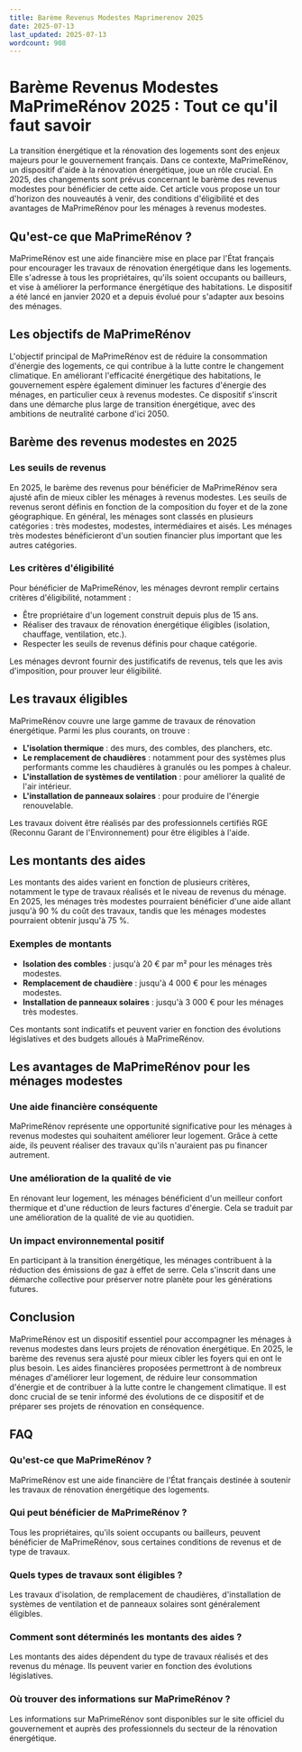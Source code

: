 ```yaml
---
title: Barème Revenus Modestes Maprimerenov 2025
date: 2025-07-13
last_updated: 2025-07-13
wordcount: 908
---
```


# Barème Revenus Modestes MaPrimeRénov 2025 : Tout ce qu'il faut savoir

La transition énergétique et la rénovation des logements sont des enjeux majeurs pour le gouvernement français. Dans ce contexte, MaPrimeRénov, un dispositif d'aide à la rénovation énergétique, joue un rôle crucial. En 2025, des changements sont prévus concernant le barème des revenus modestes pour bénéficier de cette aide. Cet article vous propose un tour d'horizon des nouveautés à venir, des conditions d'éligibilité et des avantages de MaPrimeRénov pour les ménages à revenus modestes.

## Qu'est-ce que MaPrimeRénov ?

MaPrimeRénov est une aide financière mise en place par l'État français pour encourager les travaux de rénovation énergétique dans les logements. Elle s'adresse à tous les propriétaires, qu'ils soient occupants ou bailleurs, et vise à améliorer la performance énergétique des habitations. Le dispositif a été lancé en janvier 2020 et a depuis évolué pour s'adapter aux besoins des ménages.

## Les objectifs de MaPrimeRénov

L'objectif principal de MaPrimeRénov est de réduire la consommation d'énergie des logements, ce qui contribue à la lutte contre le changement climatique. En améliorant l'efficacité énergétique des habitations, le gouvernement espère également diminuer les factures d'énergie des ménages, en particulier ceux à revenus modestes. Ce dispositif s'inscrit dans une démarche plus large de transition énergétique, avec des ambitions de neutralité carbone d'ici 2050.

## Barème des revenus modestes en 2025

### Les seuils de revenus

En 2025, le barème des revenus pour bénéficier de MaPrimeRénov sera ajusté afin de mieux cibler les ménages à revenus modestes. Les seuils de revenus seront définis en fonction de la composition du foyer et de la zone géographique. En général, les ménages sont classés en plusieurs catégories : très modestes, modestes, intermédiaires et aisés. Les ménages très modestes bénéficieront d'un soutien financier plus important que les autres catégories.

### Les critères d'éligibilité

Pour bénéficier de MaPrimeRénov, les ménages devront remplir certains critères d'éligibilité, notamment :

- Être propriétaire d'un logement construit depuis plus de 15 ans.
- Réaliser des travaux de rénovation énergétique éligibles (isolation, chauffage, ventilation, etc.).
- Respecter les seuils de revenus définis pour chaque catégorie.

Les ménages devront fournir des justificatifs de revenus, tels que les avis d'imposition, pour prouver leur éligibilité.

## Les travaux éligibles

MaPrimeRénov couvre une large gamme de travaux de rénovation énergétique. Parmi les plus courants, on trouve :

- **L'isolation thermique** : des murs, des combles, des planchers, etc.
- **Le remplacement de chaudières** : notamment pour des systèmes plus performants comme les chaudières à granulés ou les pompes à chaleur.
- **L'installation de systèmes de ventilation** : pour améliorer la qualité de l'air intérieur.
- **L'installation de panneaux solaires** : pour produire de l'énergie renouvelable.

Les travaux doivent être réalisés par des professionnels certifiés RGE (Reconnu Garant de l'Environnement) pour être éligibles à l'aide.

## Les montants des aides

Les montants des aides varient en fonction de plusieurs critères, notamment le type de travaux réalisés et le niveau de revenus du ménage. En 2025, les ménages très modestes pourraient bénéficier d'une aide allant jusqu'à 90 % du coût des travaux, tandis que les ménages modestes pourraient obtenir jusqu'à 75 %.

### Exemples de montants

- **Isolation des combles** : jusqu'à 20 € par m² pour les ménages très modestes.
- **Remplacement de chaudière** : jusqu'à 4 000 € pour les ménages modestes.
- **Installation de panneaux solaires** : jusqu'à 3 000 € pour les ménages très modestes.

Ces montants sont indicatifs et peuvent varier en fonction des évolutions législatives et des budgets alloués à MaPrimeRénov.

## Les avantages de MaPrimeRénov pour les ménages modestes

### Une aide financière conséquente

MaPrimeRénov représente une opportunité significative pour les ménages à revenus modestes qui souhaitent améliorer leur logement. Grâce à cette aide, ils peuvent réaliser des travaux qu'ils n'auraient pas pu financer autrement.

### Une amélioration de la qualité de vie

En rénovant leur logement, les ménages bénéficient d'un meilleur confort thermique et d'une réduction de leurs factures d'énergie. Cela se traduit par une amélioration de la qualité de vie au quotidien.

### Un impact environnemental positif

En participant à la transition énergétique, les ménages contribuent à la réduction des émissions de gaz à effet de serre. Cela s'inscrit dans une démarche collective pour préserver notre planète pour les générations futures.

## Conclusion

MaPrimeRénov est un dispositif essentiel pour accompagner les ménages à revenus modestes dans leurs projets de rénovation énergétique. En 2025, le barème des revenus sera ajusté pour mieux cibler les foyers qui en ont le plus besoin. Les aides financières proposées permettront à de nombreux ménages d'améliorer leur logement, de réduire leur consommation d'énergie et de contribuer à la lutte contre le changement climatique. Il est donc crucial de se tenir informé des évolutions de ce dispositif et de préparer ses projets de rénovation en conséquence.

## FAQ

### Qu'est-ce que MaPrimeRénov ?

MaPrimeRénov est une aide financière de l'État français destinée à soutenir les travaux de rénovation énergétique des logements.

### Qui peut bénéficier de MaPrimeRénov ?

Tous les propriétaires, qu'ils soient occupants ou bailleurs, peuvent bénéficier de MaPrimeRénov, sous certaines conditions de revenus et de type de travaux.

### Quels types de travaux sont éligibles ?

Les travaux d'isolation, de remplacement de chaudières, d'installation de systèmes de ventilation et de panneaux solaires sont généralement éligibles.

### Comment sont déterminés les montants des aides ?

Les montants des aides dépendent du type de travaux réalisés et des revenus du ménage. Ils peuvent varier en fonction des évolutions législatives.

### Où trouver des informations sur MaPrimeRénov ?

Les informations sur MaPrimeRénov sont disponibles sur le site officiel du gouvernement et auprès des professionnels du secteur de la rénovation énergétique.
